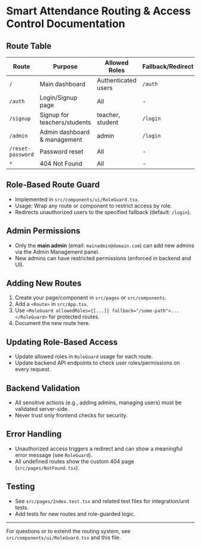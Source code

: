 # Smart Attendance Routing & Access Control Documentation

## Route Table

| Route           | Purpose                        | Allowed Roles         | Fallback/Redirect      |
|-----------------|--------------------------------|----------------------|------------------------|
| `/`             | Main dashboard                 | Authenticated users  | `/auth`                |
| `/auth`         | Login/Signup page              | All                  | -                      |
| `/signup`       | Signup for teachers/students   | teacher, student     | `/login`               |
| `/admin`        | Admin dashboard & management   | admin                | `/login`               |
| `/reset-password`| Password reset                | All                  | -                      |
| `*`             | 404 Not Found                  | All                  | -                      |

## Role-Based Route Guard
- Implemented in `src/components/ui/RoleGuard.tsx`.
- Usage: Wrap any route or component to restrict access by role.
- Redirects unauthorized users to the specified fallback (default: `/login`).

## Admin Permissions
- Only the **main admin** (email: `mainadmin@domain.com`) can add new admins via the Admin Management panel.
- New admins can have restricted permissions (enforced in backend and UI).

## Adding New Routes
1. Create your page/component in `src/pages` or `src/components`.
2. Add a `<Route>` in `src/App.tsx`.
3. Use `<RoleGuard allowedRoles={[...]} fallback="/some-path">...</RoleGuard>` for protected routes.
4. Document the new route here.

## Updating Role-Based Access
- Update allowed roles in `RoleGuard` usage for each route.
- Update backend API endpoints to check user roles/permissions on every request.

## Backend Validation
- All sensitive actions (e.g., adding admins, managing users) must be validated server-side.
- Never trust only frontend checks for security.

## Error Handling
- Unauthorized access triggers a redirect and can show a meaningful error message (see `RoleGuard`).
- All undefined routes show the custom 404 page (`src/pages/NotFound.tsx`).

## Testing
- See `src/pages/Index.test.tsx` and related test files for integration/unit tests.
- Add tests for new routes and role-guarded logic.

---

For questions or to extend the routing system, see `src/components/ui/RoleGuard.tsx` and this file.
